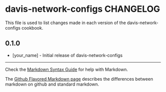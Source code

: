 davis-network-configs CHANGELOG
===============================

This file is used to list changes made in each version of the davis-network-configs cookbook.

0.1.0
-----
- [your_name] - Initial release of davis-network-configs

- - -
Check the [Markdown Syntax Guide](http://daringfireball.net/projects/markdown/syntax) for help with Markdown.

The [Github Flavored Markdown page](http://github.github.com/github-flavored-markdown/) describes the differences between markdown on github and standard markdown.

